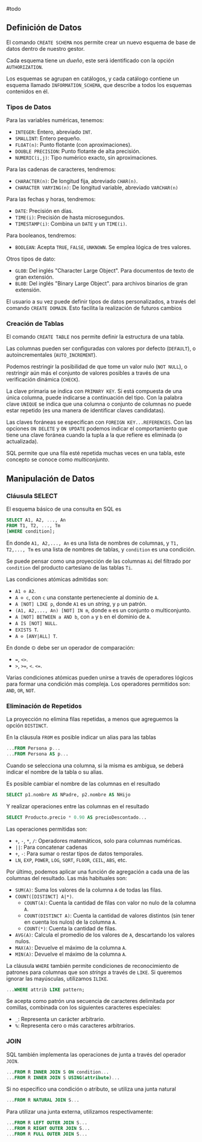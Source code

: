 #todo

## Definición de Datos

El comando `CREATE SCHEMA` nos permite crear un nuevo esquema de base de datos dentro de nuestro gestor.

Cada esquema tiene un *dueño*, este será identificado con la opción `AUTHORIZATION`.

Los esquemas se agrupan en catálogos, y cada catálogo contiene un esquema llamado `INFORMATION_SCHEMA`, que describe a todos los esquemas contenidos en él.

### Tipos de Datos

Para las variables numéricas, tenemos:

- `INTEGER`: Entero, abreviado `INT`.
- `SMALLINT`: Entero pequeño.
- `FLOAT(n)`: Punto flotante (con aproximaciones).
- `DOUBLE PRECISION`: Punto flotante de alta precisión.
- `NUMERIC(i,j)`: Tipo numérico exacto, sin aproximaciones.

Para las cadenas de caracteres, tendremos:

- `CHARACTER(n)`: De longitud fija, abreviado `CHAR(n)`.
- `CHARACTER VARYING(n)`: De longitud variable, abreviado `VARCHAR(n)`

Para las fechas y horas, tendremos:

- `DATE`: Precisión en días.
- `TIME(i)`: Precisión de hasta microsegundos.
- `TIMESTAMP(i)`: Combina un `DATE` y un `TIME(i)`.

Para booleanos, tendremos:

- `BOOLEAN`: Acepta `TRUE`, `FALSE`, `UNKNOWN`. Se emplea lógica de tres valores.

Otros tipos de dato:

- `GLOB`: Del inglés "Character Large Object". Para documentos de texto de gran extensión.
- `BLOB`: Del inglés "Binary Large Object". para archivos binarios de gran extensión.

El usuario a su vez puede definir tipos de datos personalizados, a través del comando `CREATE DOMAIN`. Esto facilita la realización de futuros cambios

### Creación de Tablas

El comando `CREATE TABLE` nos permite definir la estructura de una tabla.

Las columnas pueden ser configuradas con valores por defecto (`DEFAULT`), o autoincrementales (`AUTO_INCREMENT`).

Podemos restringir la posibilidad de que tome un valor nulo (`NOT NULL`), o restringir aún más el conjunto de valores posibles a través de una verificación dinámica (`CHECK`).

La clave primaria se indica con `PRIMARY KEY`. Si está compuesta de una única columna, puede indicarse a continuación del tipo. Con la palabra clave `UNIQUE` se indica que una columna o conjunto de columnas no puede estar repetido (es una manera de identificar claves candidatas).

Las claves foráneas se especifican con `FOREIGN KEY...REFERENCES`. Con las opciones `ON DELETE` y `ON UPDATE` podemos indicar el comportamiento que tiene una clave foránea cuando la tupla a la que refiere es eliminada (o actualizada).

SQL permite que una fila esté repetida muchas veces en una tabla, este concepto se conoce como *multiconjunto*.

## Manipulación de Datos

### Cláusula SELECT

El esquema básico de una consulta en SQL es

```SQL
SELECT A1, A2, ..., An
FROM T1, T2, ..., Tm
[WHERE condition];
```

En donde `A1, A2,..., An` es una lista de nombres de columnas, y `T1, T2,..., Tm` es una lista de nombres de tablas, y `condition` es una condición.

Se puede pensar como una proyección de las columnas `Ai` del filtrado por `condition` del producto cartesiano de las tablas `Ti`.

Las condiciones atómicas admitidas son:

- `A1 ⊙ A2`.
- `A ⊙ c`, con `c` una constante perteneciente al dominio de `A`.
- `A [NOT] LIKE p`, donde `A1` es un *string*, y `p` un patrón.
- `(A1, A2,..., An) [NOT] IN m`, donde `m` es un conjunto o multiconjunto.
- `A [NOT] BETWEEN a AND b`, con `a` y `b` en el dominio de `A`.
- `A IS [NOT] NULL`.
- `EXISTS T`.
- `A ⊙ [ANY|ALL] T`.

En donde ⊙ debe ser un operador de comparación:

- `=`, `<>`.
- `>`, `>=`, `<`. `<=`.

Varias condiciones atómicas pueden unirse a través de operadores lógicos para formar una condición más compleja. Los operadores permitidos son: `AND`, `OR`, `NOT`.

### Eliminación de Repetidos

La proyección no elimina filas repetidas, a menos que agreguemos la opción `DISTINCT`.

En la cláusula `FROM` es posible indicar un alias para las tablas

```SQL
...FROM Persona p...
...FROM Persona AS p...
```

Cuando se selecciona una columna, si la misma es ambigua, se deberá indicar el nombre de la tabla o su alias.

Es posible cambiar el nombre de las columnas en el resultado

```SQL
SELECT p1.nombre AS NPadre, p2.nombre AS NHijo
```

Y realizar operaciones entre las columnas en el resultado

```SQL
SELECT Producto.precio * 0.90 AS precioDescontado...
```

Las operaciones permitidas son:

- `+`, `-`, `*`, `/`: Operadores matemáticos, solo para columnas numéricas.
- `||`: Para concatenar cadenas
- `+`, `-`: Para sumar o restar tipos de datos temporales.
- `LN`, `EXP`, `POWER`, `LOG`, `SQRT`, `FLOOR`, `CEIL`, `ABS`, etc.

Por último, podemos aplicar una función de agregación a cada una de las columnas del resultado. Las más habituales son:

- `SUM(A)`: Suma los valores de la columna `A` de todas las filas.
- `COUNT([DISTINCT] A|*)`.
	- `COUNT(A)`: Cuenta la cantidad de filas con valor no nulo de la columna `A`.
	- `COUNT(DISTINCT A)`: Cuenta la cantidad de valores distintos (sin tener en cuenta los nulos) de la columna `A`.
	- `COUNT(*)`: Cuenta la cantidad de filas.
- `AVG(A)`: Calcula el promedio de los valores de `A`, descartando los valores nulos.
- `MAX(A)`: Devuelve el máximo de la columna `A`.
- `MIN(A)`: Devuelve el máximo de la columna `A`.

La cláusula `WHERE` también permite condiciones de reconocimiento de patrones para columnas que son *strings* a través de `LIKE`. Si queremos ignorar las mayúsculas, utilizamos `ILIKE`.

```SQL
...WHERE attrib LIKE pattern;
```

Se acepta como patrón una secuencia de caracteres delimitada por comillas, combinada con los siguientes caracteres especiales:

- `_`: Representa un carácter arbitrario.
- `%`: Representa cero o más caracteres arbitrarios.

### JOIN

SQL también implementa las operaciones de junta a través del operador `JOIN`.

```SQL
...FROM R INNER JOIN S ON condition... 
...FROM R INNER JOIN S USING(attribute)...
```

Si no especifico una condición o atributo, se utiliza una junta natural

```SQL
...FROM R NATURAL JOIN S...
```

Para utilizar una junta externa, utilizamos respectivamente:

```SQL
...FROM R LEFT OUTER JOIN S...
...FROM R RIGHT OUTER JOIN S...
...FROM R FULL OUTER JOIN S...
```
